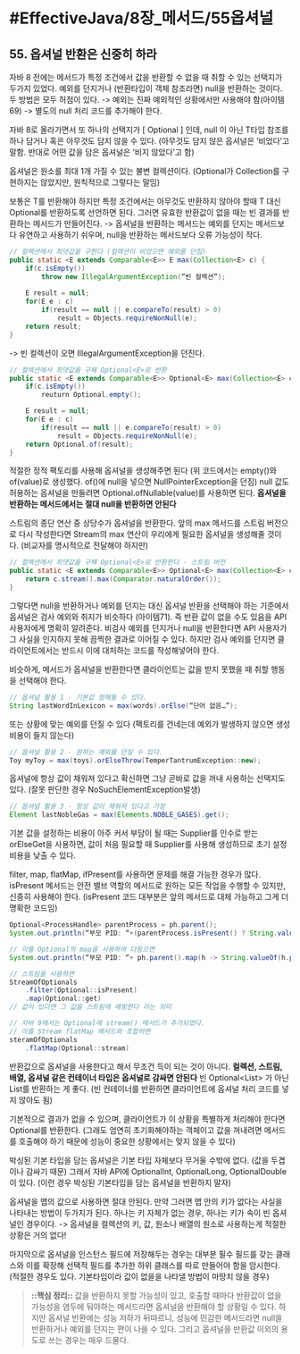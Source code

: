 # #EffectiveJava/8장_메서드/55옵셔널


## 55. 옵셔널 반환은 신중히 하라

자바 8 전에는 메서드가 특정 조건에서 값을 반환할 수 없을 때 취할 수 있는 선택지가 두가지 있었다. 예외를 던지거나 (반환타입이 객체 참조라면) null을 반환하는 것이다. 두 방법은 모두 허점이 있다. 
-> 예외는 진짜 예외적인 상황에서만 사용해야 함(아이템69)
-> 별도의 null 처리 코드를 추가해야 한다.


자바 8로 올라가면서 또 하나의 선택지가 [ Optional<T> ] 인데, null 이 아닌 T타입 참조를 하나 담거나 혹은 아무것도 담지 않을 수 있다. (아무것도 담지 않은 옵셔널은 ‘비었다’고 말함. 반대로 어떤 값을 담은 옵셔널은 ‘비지 않았다’고 함)

옵셔널은 원소를 최대 1개 가질 수 있는 불변 컬렉션이다. (Optional<T>가 
Collection<T>를 구현하지는 않았지만, 원칙적으로 그렇다는 말임)

보통은 T를 반환해야 하지만 특정 조건에서는 아무것도 반환하지 않아야 할때 T 대신 Optional<T>를 반환하도록 선언하면 된다. 그러면 유효한 반환값이 없을 때는 빈 결과를 반환하는 메서드가 만들어진다. 
-> 옵셔널을 반환하는 메서드는 예외를 던지는 메서드보다 유연하고 사용하기 쉬우며, null을 반환하는 메서드보다 오류 가능성이 작다.

```java
// 컬렉션에서 최댓값을 구한다 (컬렉션이 비었으면 예외를 던짐)
public static <E extends Comparable<E>> E max(Collection<E> c) {
	if(c.isEmpty())
		throw new IllegalArgumentException(“빈 컬렉션”);
	
	E result = null;
	for(E e : c)
		if(result == null || e.compareTo(result) > 0)
			result = Objects.requireNonNull(e);
	return result;
}
```
-> 빈 컬렉션이 오면 IllegalArgumentException을 던진다.

```java
// 컬렉션에서 최댓값을 구해 Optional<E>로 반환
public static <E extends Comparable<E>> Optional<E> max(Collection<E> c) {
	if(c.isEmpty())
		reuturn Optional.empty();

	E result = null;
	for(E e : c)
		if(result == null || e.compareTo(result) > 0)
			result = Objects.requireNonNull(e);
	return Optional.of(result);
}
```

적절한 정적 팩토리를 사용해 옵셔널을 생성해주면 된다 (위 코드에서는 empty()와 of(value)로 생성했다. of()에 null을 넣으면 NullPointerException을 던짐)
null 값도 허용하는 옵셔널을 만들려면 Optional.ofNullable(value)를 사용하면 된다. **옵셔널을 반환하는 메서드에서는 절대 null을 반환하면 안된다**

스트림의 종단 연산 중 상당수가 옵셔널을 반환한다. 앞의 max 메서드를 스트림 버전으로 다시 작성한다면 Stream의 max 연산이 우리에게 필요한 옵셔널을 생성해줄 것이다. (비교자를 명시적으로 전달해야 하지만)

```java
// 컬렉션에서 최댓값을 구해 Optional<E>로 반환한다 - 스트림 버전
public static <E extends Comparable<E>> Optional<E> max(Collection<E> c) {
	return c.stream().max(Comparator.naturalOrder());
}
```

그렇다면 null을 반환하거나 예외를 던지는 대신 옵셔널 반환을 선택해야 하는 기준에서 옵셔널은 검사 예외와 취지가 비슷하다 (아이템71). 즉 반환 값이 없을 수도 있음을 API 사용자에게 명확히 알려준다. 비검사 예외를 던지거나 null을 반환한다면 API 사용자가 그 사실을 인지하지 못해 끔찍한 결과로 이어질 수 있다. 하지만 검사 예외를 던지면 클라이언트에서는 반드시 이에 대처하는 코드를 작성해넣어야 한다.

비슷하게, 메서드가 옵셔널을 반환한다면 클라이언트는 값을 받지 못했을 때 취할 행동을 선택해야 한다. 

```java
// 옵셔널 활용 1 - 기본값 정해둘 수 있다.
String lastWordInLexicon = max(words).orElse(“단어 없음…”);
```

또는 상황에 맞는 예외를 던질 수 있다 (팩토리를 건네는데 예외가 발생하지 않으면 생성비용이 들지 않는다)

```java
// 옵셔널 활용 2 - 원하는 예외를 던질 수 있다.
Toy myToy = max(toys).orElseThrow(TemperTantrumException::new);
```

옵셔널에 항상 값이 채워져 있다고 확신하면 그냥 곧바로 값을 꺼내 사용하는 선택지도 있다. (잘못 판단한 경우 NoSuchElementException발생)

```java
// 옵셔널 활용 3 - 항상 값이 채워져 있다고 가정
Element lastNobleGas = max(Elements.NOBLE_GASES).get();
```



기본 값을 설정하는 비용이 아주 커서 부담이 될 때는 Supplier<T>를 인수로 받는 orElseGet을 사용하면, 값이 처음 필요할 때 Supplier<T>를 사용해 생성하므로 초기 설정 비용을 낮출 수 있다.

filter, map, flatMap, ifPresent를 사용하면 문제를 해결 가능한 경우가 많다.
isPresent 메서드는 안전 밸브 역할의 메서드로 원하는 모든 작업을 수행할 수 있지만, 신중히 사용해야 한다. (isPresent 코드 대부분은 앞의 메서드로 대체 가능하고 그게 더 명확한 코드임)

```java
Optional<ProcessHandle> parentProcess = ph.parent();
System.out.println(“부모 PID: “+(parentProcess.isPresent() ? String.valueOf(parentProcess.get().pid()) : “N/A”));

// 이를 Optional의 map을 사용하여 다듬으면
System.out.println(“부모 PID: “+ ph.parent().map(h -> String.valueOf(h.pid())).orElse(“N/A”));

// 스트림을 사용하면
StreamOfOptionals
	.filter(Optional::isPresent)
	.map(Optional::get)
// 값이 있다면 그 값을 스트림에 매핑한다 라는 의미

// 자바 9에서는 Optional에 stream() 메서드가 추가되었다. 
// 이를 Stream flatMap 메서드와 조합하면
steramOfOptionals
	.flatMap(Optional::stream)
```

반환값으로 옵셔널을 사용한다고 해서 무조건 득이 되는 것이 아니다. 
**컬렉션, 스트림, 배열, 옵셔널 같은 컨테이너 타입은 옵셔널로 감싸면 안된다**
빈 Optional<List<T>> 가 아닌 List<T>를 반환하는 게 좋다. (빈 컨테이너를 반환하면 클라이언트에 옵셔널 처리 코드를 넣지 않아도 됨)

기본적으로 결과가 없을 수 있으며, 클라이언트가 이 상황을 특별하게 처리해야 한다면 Optional<T>를 반환한다. (그래도 엄연히 초기화해야하는 객체이고 값을 꺼내려면 메서드를 호출해야 하기 때문에 성능이 중요한 상황에서는 맞지 않을 수  있다)

박싱된 기본 타입을 담는 옵셔널은 기본 타입 자체보다 무거울 수밖에 없다. (값을 두겹이나 감싸기 때문) 그래서 자바 API에 OptionalInt, OptionalLong, OptionalDouble이 있다. (이런 경우 박싱된 기본타입을 담는 옵셔널을 반환하지 말자)

옵셔널을 맵의 값으로 사용하면 절대 안된다. 만약 그러면 맵 안의 키가 없다는 사실을 나타내는 방법이 두가지가 된다. 하나는 키 자체가 없는 경우, 하나는 키가 속이 빈 옵셔널인 경우이다. -> 옵셔널을 컬렉션의 키, 값, 원소나 배열의 원소로 사용하는게 적절한 상황은 거의 없다!

마지막으로 옵셔널을 인스턴스 필드에 저장해두는 경우는 대부분 필수 필드를 갖는 클래스와 이를 확장해 선택적 필드를 추가한 하위 클래스를 따로 만들어야 함을 암시한다. (적절한 경우도 있다. 기본타입이라 값이 없을을 나타낼 방법이 마땅치 않을 경우)


> **::핵심 정리::** 
> 값을 반환하지 못할 가능성이 있고, 호출할 때마다 반환값이 없을 가능성을 염두에 둬야하는 메서드라면 옵셔널을 반환해야 할 상황일 수 있다. 하지만 옵셔널 반환에는 성능 저하가 뒤따르니, 성능에 민감한 메서드라면 null을 반환하거나 예외를 던지는 편이 나을 수 있다. 그리고 옵셔널을 반환값 이외의 용도로 쓰는 경우는 매우 드물다.


